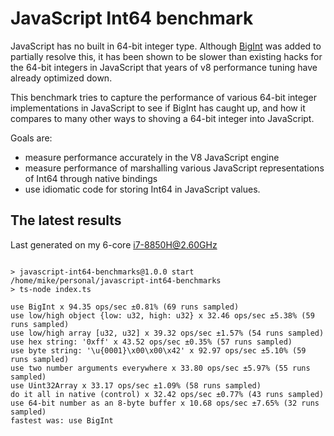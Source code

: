 
# JavaScript Int64 benchmark

JavaScript has no built in 64-bit integer type.
Although [BigInt](https://developer.mozilla.org/en-US/docs/Web/JavaScript/Reference/Global_Objects/BigInt) was added to partially
resolve this, it has been shown to be slower than existing hacks for the 64-bit integers in JavaScript that years of v8 performance
tuning have already optimized down.

This benchmark tries to capture the performance of various 64-bit integer implementations in JavaScript to see if BigInt has caught up,
and how it compares to many other ways to shoving a 64-bit integer into JavaScript.

Goals are:

- measure performance accurately in the V8 JavaScript engine
- measure performance of marshalling various JavaScript representations of Int64 through native bindings
- use idiomatic code for storing Int64 in JavaScript values.

## The latest results

Last generated on my 6-core i7-8850H@2.60GHz

```results

> javascript-int64-benchmarks@1.0.0 start /home/mike/personal/javascript-int64-benchmarks
> ts-node index.ts

use BigInt x 94.35 ops/sec ±0.81% (69 runs sampled)
use low/high object {low: u32, high: u32} x 32.46 ops/sec ±5.38% (59 runs sampled)
use low/high array [u32, u32] x 39.32 ops/sec ±1.57% (54 runs sampled)
use hex string: '0xff' x 43.52 ops/sec ±0.35% (57 runs sampled)
use byte string: '\u{0001}\x00\x00\x42' x 92.97 ops/sec ±5.10% (59 runs sampled)
use two number arguments everywhere x 33.80 ops/sec ±5.97% (55 runs sampled)
use Uint32Array x 33.17 ops/sec ±1.09% (58 runs sampled)
do it all in native (control) x 32.42 ops/sec ±0.77% (43 runs sampled)
use 64-bit number as an 8-byte buffer x 10.68 ops/sec ±7.65% (32 runs sampled)
fastest was: use BigInt

```

